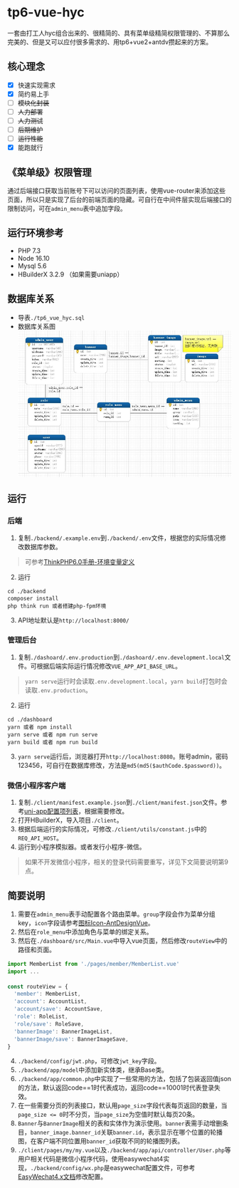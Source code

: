 # tp6-vue-hyc

一套由打工人hyc组合出来的、很精简的、具有菜单级精简权限管理的、不算那么完美的、但是又可以应付很多需求的、用tp6+vue2+antdv攒起来的方案。

## 核心理念

- [x] 快速实现需求
- [x] 简约易上手
- [ ] ~~模块化封装~~
- [ ] ~~人力部署~~
- [ ] ~~人力测试~~
- [ ] ~~后期维护~~
- [ ] ~~运行性能~~
- [x] 能跑就行

## 《菜单级》权限管理
通过后端接口获取当前账号下可以访问的页面列表，使用vue-router来添加这些页面，所以只是实现了后台的前端页面的隐藏。可自行在中间件层实现后端接口的限制访问，可在`admin_menu`表中追加字段。

## 运行环境参考
- PHP 7.3
- Node 16.10
- Mysql 5.6
- HBuilderX 3.2.9 （如果需要uniapp）

## 数据库关系

- 导表`./tp6_vue_hyc.sql`
- 数据库关系图
![db_graph.jpg](db_graph.jpg)

## 运行

### 后端

1. 复制`./backend/.example.env`到`./backend/.env`文件，根据您的实际情况修改数据库参数。
> 可参考[ThinkPHP6.0手册-环境变量定义](http://static.kancloud.cn/manual/thinkphp6_0/1037484)

2. 运行
```
cd ./backend
composer install
php think run 或者搭建php-fpm环境
```

3. API地址默认是`http://localhost:8000/`

### 管理后台

1. 复制`./dashoard/.env.production`到`./dashoard/.env.development.local`文件。可根据后端实际运行情况修改`VUE_APP_API_BASE_URL`。
> `yarn serve`运行时会读取`.env.development.local`，`yarn build`打包时会读取`.env.production`。

2. 运行
```
cd ./dashboard
yarn 或者 npm install
yarn serve 或者 npm run serve
yarn build 或者 npm run build
```

3. `yarn serve`运行后，浏览器打开`http://localhost:8080`。账号admin，密码123456，可自行在数据库修改，方法是`md5(md5($authCode.$password))`。

### 微信小程序客户端

1.  复制`./client/manifest.example.json`到`./client/manifest.json`文件。参考[uni-app配置项列表](https://uniapp.dcloud.io/collocation/manifest)，根据需要修改。
2. 打开HBuilderX，导入项目`./client`。
3. 根据后端运行的实际情况，可修改`./client/utils/constant.js`中的`REQ_API_HOST`。
3. 运行到小程序模拟器。或者发行小程序-微信。
> 如果不开发微信小程序，相关的登录代码需要重写，详见下文简要说明第9点。

## 简要说明
1. 需要在`admin_menu`表手动配置各个路由菜单。`group`字段会作为菜单分组key，`icon`字段请参考[图标Icon-AntDesignVue](https://antdv.com/components/icon-cn/)。
2. 然后在`role_menu`中添加角色与菜单的绑定关系。
3. 然后在`./dashboard/src/Main.vue`中导入vue页面，然后修改`routeView`中的路径和页面。
```js
import MemberList from './pages/member/MemberList.vue'
import ...

const routeView = {
  'member': MemberList,
  'account': AccountList,
  'account/save': AccountSave,
  'role': RoleList,
  'role/save': RoleSave,
  'bannerImage': BannerImageList,
  'bannerImage/save': BannerImageSave,
}
```
4. `./backend/config/jwt.php`，可修改`jwt_key`字段。
5. `./backend/app/model`中添加新实体类，继承Base类。
6. `./backend/app/common.php`中实现了一些常用的方法，包括了包装返回值json的方法，默认返回code==1时代表成功，返回code==10001时代表登录失效。
7. 在一些需要分页的列表接口，默认用`page_size`字段代表每页返回的数量，当`page_size <= 0`时不分页，当`page_size`为空值时默认每页20条。
8. `Banner`与`BannerImage`相关的表和实体作为演示使用。`banner`表需手动增删条目，`banner_image.banner_id`关联`banner.id`，表示显示在哪个位置的轮播图，在客户端不同位置用`banner_id`获取不同的轮播图列表。
9. `./client/pages/my/my.vue`以及`./backend/app/api/controller/User.php`等用户相关代码是微信小程序代码，使用easywechat4实现，`./backend/config/wx.php`是easywechat配置文件，可参考[EasyWechat4.x文档](https://www.easywechat.com/4.x/)修改配置。